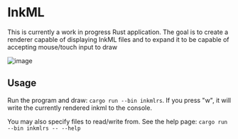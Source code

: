 # InkML

This is currently a work in progress Rust application. 
The goal is to create a renderer capable of displaying InkML files and to
expand it to be capable of accepting mouse/touch input to draw

![image](https://user-images.githubusercontent.com/25621857/213822190-852d8285-71e3-4766-98cf-dfaffc78d20f.png)


## Usage

Run the program and draw: `cargo run --bin inkmlrs`.
If you press "w", it will write the currently rendered inkml to the console.

You may also specify files to read/write from. See the help page: `cargo run --bin inkmlrs -- --help`
